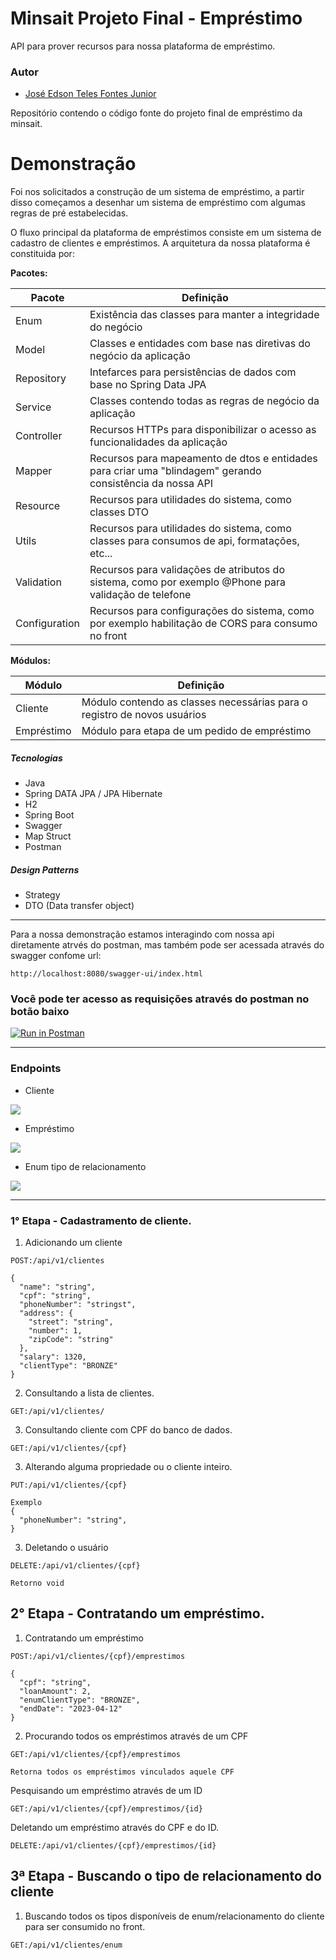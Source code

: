 # Minsait Projeto Final - Empréstimo
API para prover recursos para nossa plataforma de empréstimo.

### Autor

- [José Edson Teles Fontes Junior](https://www.linkedin.com/in/edsontelesfontes/)

Repositório contendo o código fonte do projeto final de empréstimo da minsait.

# Demonstração

Foi nos solicitados a construção de um sistema de empréstimo, a partir disso começamos a desenhar um sistema de empréstimo com algumas regras de pré estabelecidas.

O fluxo principal da plataforma de empréstimos consiste em um sistema de cadastro de clientes e empréstimos.
A arquitetura da nossa plataforma é constituida por:

**Pacotes:**

| Pacote     | Definição                                                                                                 |
|------------|-----------------------------------------------------------------------------------------------------------|
| Enum       | Existência das classes para manter a integridade do negócio                                               |
| Model      | Classes e entidades com base nas diretivas do negócio da aplicação                                        |
| Repository | Intefarces para persistências de dados com base no Spring Data JPA                                        |
| Service    | Classes contendo todas as regras de negócio da aplicação                                                  |
| Controller | Recursos HTTPs para disponibilizar o acesso as funcionalidades da aplicação                               |
| Mapper     | Recursos para mapeamento de dtos e entidades para criar uma "blindagem" gerando consistência da nossa API |
| Resource      | Recursos para utilidades do sistema, como classes DTO               |
| Utils      | Recursos para utilidades do sistema, como classes para consumos de api, formatações, etc...               |
| Validation | Recursos para validações de atributos do sistema, como por exemplo @Phone para validação de telefone   |
| Configuration | Recursos para configurações do sistema, como por exemplo habilitação de CORS para consumo no front     |


**Módulos:**

| Módulo     | Definição                                                                                 |
|------------|-------------------------------------------------------------------------------------------|
| Cliente    | Módulo contendo as classes necessárias para o registro de novos usuários                  |
| Empréstimo | Módulo para etapa de um pedido de empréstimo                                            |


##### Tecnologias

* Java
* Spring DATA JPA / JPA Hibernate
* H2
* Spring Boot
* Swagger
* Map Struct
* Postman

##### Design Patterns
* Strategy
* DTO (Data transfer object)

---- -- -- -- 
Para a nossa demonstração estamos interagindo com nossa api diretamente atrvés do postman, mas também pode ser acessada através do swagger confome url:
```
http://localhost:8080/swagger-ui/index.html
```
### Você pode ter acesso as requisições através do postman no botão baixo
[![Run in Postman](https://run.pstmn.io/button.svg)](https://app.getpostman.com/run-collection/26875423-643b5d8c-b374-432a-92c9-36ac50a8059e?action=collection%2Ffork&collection-url=entityId%3D26875423-643b5d8c-b374-432a-92c9-36ac50a8059e%26entityType%3Dcollection%26workspaceId%3Db2d70d72-c200-4ed8-8639-4a2257531b4d)

---- -- 
### Endpoints
* Cliente

<img src= "https://imgur.com/L4n9Lnm.png">

* Empréstimo
<img src = "https://imgur.com/ztE4wyF.png">

* Enum tipo de relacionamento 
<img src = "https://imgur.com/hWjB2z5.png">

---- 
### 1° Etapa - Cadastramento de cliente.

1. Adicionando um cliente

```
POST:/api/v1/clientes
```
```
{
  "name": "string",
  "cpf": "string",
  "phoneNumber": "stringst",
  "address": {
    "street": "string",
    "number": 1,
    "zipCode": "string"
  },
  "salary": 1320,
  "clientType": "BRONZE"
}
```
2. Consultando a lista de clientes.
```
GET:/api/v1/clientes/
```

3. Consultando cliente com CPF do banco de dados.
```
GET:/api/v1/clientes/{cpf}
```
3. Alterando alguma propriedade ou o cliente inteiro.
```
PUT:/api/v1/clientes/{cpf}
```
```
Exemplo
{
  "phoneNumber": "string",
}
```

3. Deletando o usuário
```
DELETE:/api/v1/clientes/{cpf}
```
```
Retorno void
```
## 2° Etapa - Contratando um empréstimo.

1. Contratando um empréstimo
```
POST:/api/v1/clientes/{cpf}/emprestimos
```
```
{
  "cpf": "string",
  "loanAmount": 2,
  "enumClientType": "BRONZE",
  "endDate": "2023-04-12"
}
```
2. Procurando todos os empréstimos através de um CPF
```
GET:/api/v1/clientes/{cpf}/emprestimos
```
```
Retorna todos os empréstimos vinculados aquele CPF
```
Pesquisando um empréstimo através de um ID
```
GET:/api/v1/clientes/{cpf}/emprestimos/{id}
```

Deletando um empréstimo através do CPF e do ID.
```
DELETE:/api/v1/clientes/{cpf}/emprestimos/{id}
```
## 3ª Etapa - Buscando o tipo de relacionamento do cliente
1. Buscando todos os tipos disponíveis de enum/relacionamento do cliente para ser consumido no front.
```
GET:/api/v1/clientes/enum
```